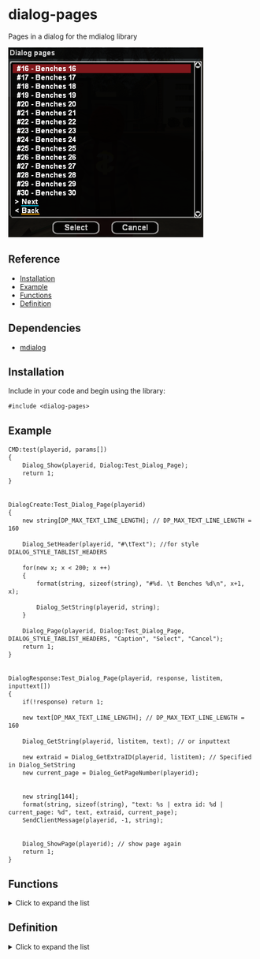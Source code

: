 # dialog-pages

Pages in a dialog for the mdialog library

![Crosshair](https://raw.githubusercontent.com/Bren828/dialog-pages/main/preview.png)

## Reference
* [Installation](https://github.com/Bren828/dialog-pages#installation)
* [Example](https://github.com/Bren828/dialog-pages#example)
* [Functions](https://github.com/Bren828/dialog-pages#functions)
* [Definition](https://github.com/Bren828/dialog-pages#definition)

## Dependencies
* [mdialog](https://github.com/Open-GTO/mdialog)

## Installation

Include in your code and begin using the library:
```pawn
#include <dialog-pages>
```

## Example
```pawn
CMD:test(playerid, params[])
{
    Dialog_Show(playerid, Dialog:Test_Dialog_Page);
    return 1;
}


DialogCreate:Test_Dialog_Page(playerid)
{
    new string[DP_MAX_TEXT_LINE_LENGTH]; // DP_MAX_TEXT_LINE_LENGTH = 160

	Dialog_SetHeader(playerid, "#\tText"); //for style DIALOG_STYLE_TABLIST_HEADERS

    for(new x; x < 200; x ++)
    {
		format(string, sizeof(string), "#%d. \t Benches %d\n", x+1, x);

		Dialog_SetString(playerid, string);
    }

    Dialog_Page(playerid, Dialog:Test_Dialog_Page, DIALOG_STYLE_TABLIST_HEADERS, "Caption", "Select", "Cancel");
    return 1;
}


DialogResponse:Test_Dialog_Page(playerid, response, listitem, inputtext[])
{
    if(!response) return 1;

	new text[DP_MAX_TEXT_LINE_LENGTH]; // DP_MAX_TEXT_LINE_LENGTH = 160

	Dialog_GetString(playerid, listitem, text); // or inputtext

	new extraid = Dialog_GetExtraID(playerid, listitem); // Specified in Dialog_SetString
	new current_page = Dialog_GetPageNumber(playerid);


    new string[144];
    format(string, sizeof(string), "text: %s | extra id: %d | current_page: %d", text, extraid, current_page);
    SendClientMessage(playerid, -1, string);


    Dialog_ShowPage(playerid); // show page again
    return 1;
}
```

## Functions
<details>
<summary>Click to expand the list</summary>
	
#### Dialog_SetString(playerid, const text[], extra_id = 0)
> Set the line text
> * `playerid` - The ID of the player to show the dialog to
> * `text` - Text of the dialog line
> * `extra_id` - Extra value
> * `Return` - Returns (0) on failure or (1) on success

#### Dialog_Page(playerid, const function[], style, const caption[], const button1[], const button2[], const next_button[] = DP_NEXT_BUTTON, const back_button[] = DP_BACK_BUTTON)
> Show the dialog page
> * `playerid` - The ID of the player to show the dialog to
> * `function` - The name of the dialog `Dialog:Test`
> * `style` - The style of the dialog
> * `caption[]` - The title at the top of the dialog
> * `button1[]` - The text on the left button
> * `button2[]` - The text on the right button
> * `next_button[]` - Next button text
> * `back_button[]` - Back button text
> * `Return` - Returns (0) on failure or (1) on success

#### Dialog_SetHeader(playerid, const header[])
> Set heading for style DIALOG_STYLE_TABLIST_HEADERS
> * `playerid` - The ID of the player to show the dialog to
> * `header[]` - Text of the dialog header

#### Dialog_ShowPage(playerid)
> Show the dialog page
> * `playerid` - The ID of the player to show the dialog to
> * `Return` - Returns (0) on failure or (1) on success

#### Dialog_UpdatePage(playerid)
> Update all dialog pages
> * `playerid` - The ID of the player to show the dialog to
> * `Return` - Returns (0) on failure or (1) on success

#### Dialog_GetString(playerid, listitem, text[])
> Get text of string
> * `playerid` - The ID of the player to show the dialog to
> * `listitem` - The ID of the list item selected by the player
> * `Return` - Returns (0) on failure or (1) on success

#### Dialog_GetExtraID(playerid, listitem)
> Get ExtraID
> * `playerid` - The ID of the player to show the dialog to
> * `listitem` - The ID of the list item selected by the player
> * `Return` - Returns (0) on failure or (1) on success

#### Dialog_GetPageNumber(playerid) 
> Get the page number
> * `playerid` - The ID of the player to show the dialog to

#### Dialog_SetPageNumber(playerid, page) 
> Set the page number
> * `playerid` - The ID of the player to show the dialog to
> * `page` - Page numbe
</details>

## Definition
<details>
<summary>Click to expand the list</summary>
	
```pawn
#define DP_MAX_LINES 500
#define DP_MAX_LINES_ON_PAGE 20
#define DP_MAX_TEXT_LINE_LENGTH 160
#define DP_MAX_TEXT_CAPTION_LENGTH 128
#define DP_MAX_TEXT_BUTTON_LENGTH 32
#define DP_CALLBACK_NAME "dre_"
#define DP_NEXT_BUTTON "> Next"
#define DP_BACK_BUTTON "< Back"
```
</details>
